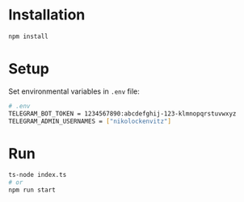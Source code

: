# Installation

```bash
npm install
```

# Setup

Set environmental variables in `.env` file:

```bash
# .env
TELEGRAM_BOT_TOKEN = 1234567890:abcdefghij-123-klmnopqrstuvwxyz
TELEGRAM_ADMIN_USERNAMES = ["nikolockenvitz"]
```

# Run

```bash
ts-node index.ts
# or
npm run start
```
